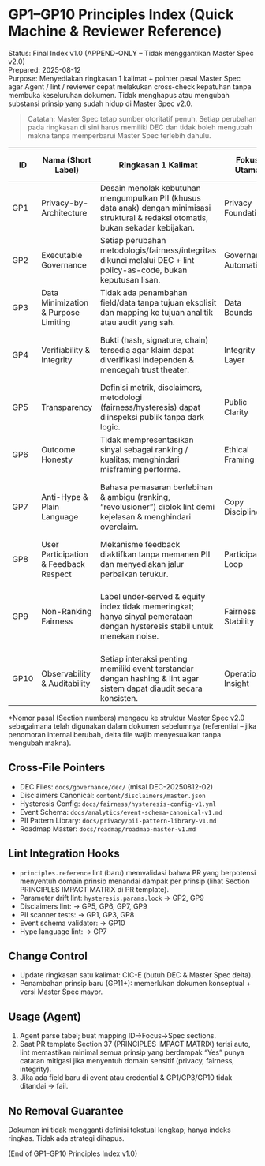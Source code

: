 # GP1–GP10 Principles Index (Quick Machine & Reviewer Reference)
Status: Final Index v1.0 (APPEND-ONLY – Tidak menggantikan Master Spec v2.0)  
Prepared: 2025-08-12  
Purpose: Menyediakan ringkasan 1 kalimat + pointer pasal Master Spec agar Agent / lint / reviewer cepat melakukan cross-check kepatuhan tanpa membuka keseluruhan dokumen. Tidak menghapus atau mengubah substansi prinsip yang sudah hidup di Master Spec v2.0.  

> Catatan: Master Spec tetap sumber otoritatif penuh. Setiap perubahan pada ringkasan di sini harus memiliki DEC dan tidak boleh mengubah makna tanpa memperbarui Master Spec terlebih dahulu.

| ID | Nama (Short Label) | Ringkasan 1 Kalimat | Fokus Utama | Master Spec Sections (Indicative)* | Contoh Implementasi/Kontrol |
|----|--------------------|---------------------|-------------|------------------------------------|-----------------------------|
| GP1 | Privacy-by-Architecture | Desain menolak kebutuhan mengumpulkan PII (khusus data anak) dengan minimisasi struktural & redaksi otomatis, bukan sekadar kebijakan. | Privacy Foundation | §12 Privacy Foundations, §27 Events, §49 Disclaimers | PII Scanner v1.0, no user_ip, redaction before persist |
| GP2 | Executable Governance | Setiap perubahan metodologis/fairness/integritas dikunci melalui DEC + lint policy-as-code, bukan keputusan lisan. | Governance Automation | §8 Governance, §28 Lint & Policy, Delta Files | DEC-20250812-02 hysteresis, hysteresis.params.lock |
| GP3 | Data Minimization & Purpose Limiting | Tidak ada penambahan field/data tanpa tujuan eksplisit dan mapping ke tujuan analitik atau audit yang sah. | Data Bounds | §12 Privacy, §21 Data Scope, §27 Events | Event schema prohibited fields, minim meta enumerations |
| GP4 | Verifiability & Integrity | Bukti (hash, signature, chain) tersedia agar klaim dapat diverifikasi independen & mencegah trust theater. | Integrity Layer | §31 Integrity, Credential Schema, Chain Spec | Ed25519 signer, event_hash, pipeline_hash |
| GP5 | Transparency | Definisi metrik, disclaimers, metodologi (fairness/hysteresis) dapat diinspeksi publik tanpa dark logic. | Public Clarity | §13 Hero, §35 Ethical Content, Methodology Fragments | D1–D7 disclaimers, published methodology fragment |
| GP6 | Outcome Honesty | Tidak mempresentasikan sinyal sebagai ranking / kualitas; menghindari misframing performa. | Ethical Framing | §14 Fairness Narrative, §30 Equity UI | No “top”, disclaimers Reinforce non-ranking |
| GP7 | Anti-Hype & Plain Language | Bahasa pemasaran berlebihan & ambigu (ranking, “revolusioner”) diblok lint demi kejelasan & menghindari overclaim. | Copy Discipline | §35 Ethical Content, Disclaimers Lint, Hype Lint (planned) | Banned phrase list, hype lexicon lint |
| GP8 | User Participation & Feedback Respect | Mekanisme feedback diaktifkan tanpa memanen PII dan menyediakan jalur perbaikan terukur. | Participation Loop | §18 Feedback, PII Pattern Library | Redacted feedback storage + block event metrics |
| GP9 | Non-Ranking Fairness | Label under‑served & equity index tidak memeringkat; hanya sinyal pemerataan dengan hysteresis stabil untuk menekan noise. | Fairness Stability | §14 Fairness, §42 Hysteresis, DEC-20250812-02 | Hysteresis Option F, D1 disclaimer |
| GP10 | Observability & Auditability | Setiap interaksi penting memiliki event terstandar dengan hashing & lint agar sistem dapat diaudit secara konsisten. | Operational Insight | §27 Events, §28 Lint, §31 Integrity | Event schema canonical, meta validators, dashboard KPIs |

*Nomor pasal (Section numbers) mengacu ke struktur Master Spec v2.0 sebagaimana telah digunakan dalam dokumen sebelumnya (referential – jika penomoran internal berubah, delta file wajib menyesuaikan tanpa mengubah makna).  

## Cross-File Pointers
- DEC Files: `docs/governance/dec/` (misal DEC-20250812-02)
- Disclaimers Canonical: `content/disclaimers/master.json`
- Hysteresis Config: `docs/fairness/hysteresis-config-v1.yml`
- Event Schema: `docs/analytics/event-schema-canonical-v1.md`
- PII Pattern Library: `docs/privacy/pii-pattern-library-v1.md`
- Roadmap Master: `docs/roadmap/roadmap-master-v1.md`

## Lint Integration Hooks
- `principles.reference` lint (baru) memvalidasi bahwa PR yang berpotensi menyentuh domain prinsip menandai dampak per prinsip (lihat Section PRINCIPLES IMPACT MATRIX di PR template).
- Parameter drift lint: `hysteresis.params.lock` → GP2, GP9
- Disclaimers lint: → GP5, GP6, GP7, GP9
- PII scanner tests: → GP1, GP3, GP8
- Event schema validator: → GP10
- Hype language lint: → GP7

## Change Control
- Update ringkasan satu kalimat: CIC-E (butuh DEC & Master Spec delta).
- Penambahan prinsip baru (GP11+): memerlukan dokumen konseptual + versi Master Spec mayor.

## Usage (Agent)
1. Agent parse tabel; buat mapping ID→Focus→Spec sections.
2. Saat PR template Section 37 (PRINCIPLES IMPACT MATRIX) terisi auto, lint memastikan minimal semua prinsip yang berdampak “Yes” punya catatan mitigasi jika menyentuh domain sensitif (privacy, fairness, integrity).
3. Jika ada field baru di event atau credential & GP1/GP3/GP10 tidak ditandai → fail.

## No Removal Guarantee
Dokumen ini tidak mengganti definisi tekstual lengkap; hanya indeks ringkas. Tidak ada strategi dihapus.

(End of GP1–GP10 Principles Index v1.0)